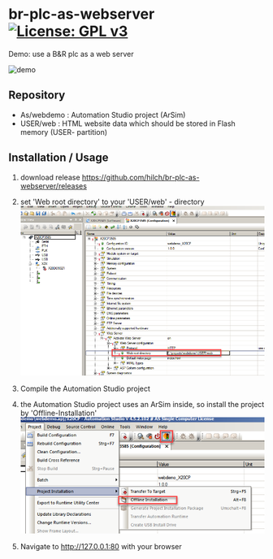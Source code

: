 # br-plc-as-webserver [![License: GPL v3](https://img.shields.io/badge/License-GPL%20v3-blue.svg)](https://www.gnu.org/licenses/gpl-3.0)
Demo: use a B&amp;R plc as a web server

![demo](https://github.com/hilch/br-plc-as-webserver/blob/master/media/demo.gif)


## Repository

- As/webdemo : Automation Studio project (ArSim)
- USER/web : HTML website data which should be stored in Flash memory (USER- partition)

## Installation / Usage

1. download release https://github.com/hilch/br-plc-as-webserver/releases

1. set 'Web root directory' to your 'USER/web' - directory ![web-file-device](https://github.com/hilch/br-plc-as-webserver/blob/master/media/web_file_device.png)

1. Compile the Automation Studio project

1. the Automation Studio project uses an ArSim inside, so install the project by 'Offline-Installation' ![projekt-installation](https://github.com/hilch/br-plc-as-webserver/blob/master/media/project_installation.png)

1. Navigate to http://127.0.0.1:80 with your browser

